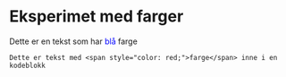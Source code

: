 # Eksperimet med farger

Dette er en tekst som har <span style="color: blue;">blå</span> farge

```
Dette er tekst med <span style="color: red;">farge</span> inne i en kodeblokk
```